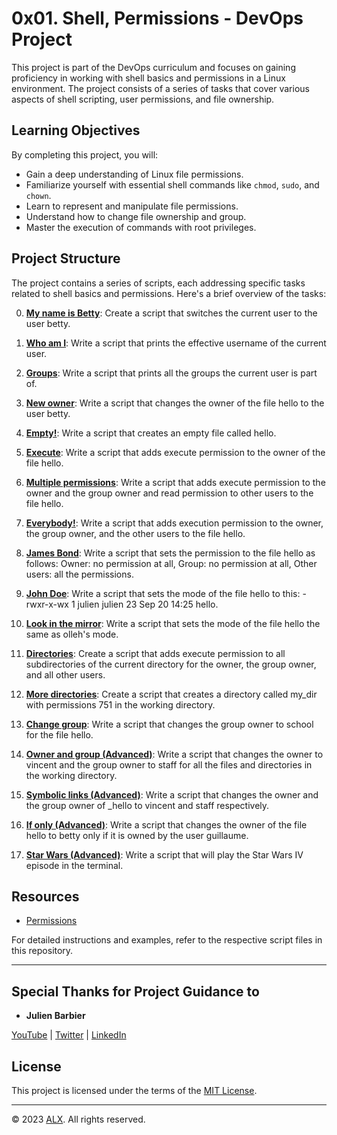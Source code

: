 # 0x01. Shell, Permissions - DevOps Project

This project is part of the DevOps curriculum and focuses on gaining proficiency in working with shell basics and permissions in a Linux environment. The project consists of a series of tasks that cover various aspects of shell scripting, user permissions, and file ownership.

## Learning Objectives

By completing this project, you will:

- Gain a deep understanding of Linux file permissions.
- Familiarize yourself with essential shell commands like `chmod`, `sudo`, and `chown`.
- Learn to represent and manipulate file permissions.
- Understand how to change file ownership and group.
- Master the execution of commands with root privileges.

## Project Structure

The project contains a series of scripts, each addressing specific tasks related to shell basics and permissions. Here's a brief overview of the tasks:

0. **[My name is Betty](https://github.com/Alogyn/alx-system_engineering-devops/blob/master/0x01-shell_permissions/0-iam_betty)**: Create a script that switches the current user to the user betty.

1. **[Who am I](https://github.com/Alogyn/alx-system_engineering-devops/blob/master/0x01-shell_permissions/1-who_am_i)**: Write a script that prints the effective username of the current user.

2. **[Groups](https://github.com/Alogyn/alx-system_engineering-devops/blob/master/0x01-shell_permissions/2-groups)**: Write a script that prints all the groups the current user is part of.

3. **[New owner](https://github.com/Alogyn/alx-system_engineering-devops/blob/master/0x01-shell_permissions/3-new_owner)**: Write a script that changes the owner of the file hello to the user betty.

4. **[Empty!](https://github.com/Alogyn/alx-system_engineering-devops/blob/master/0x01-shell_permissions/4-empty)**: Write a script that creates an empty file called hello.

5. **[Execute](https://github.com/Alogyn/alx-system_engineering-devops/blob/master/0x01-shell_permissions/5-execute)**: Write a script that adds execute permission to the owner of the file hello.

6. **[Multiple permissions](https://github.com/Alogyn/alx-system_engineering-devops/blob/master/0x01-shell_permissions/6-multiple_permissions)**: Write a script that adds execute permission to the owner and the group owner and read permission to other users to the file hello.

7. **[Everybody!](https://github.com/Alogyn/alx-system_engineering-devops/blob/master/0x01-shell_permissions/7-everybody)**: Write a script that adds execution permission to the owner, the group owner, and the other users to the file hello.

8. **[James Bond](https://github.com/Alogyn/alx-system_engineering-devops/blob/master/0x01-shell_permissions/8-James_Bond)**: Write a script that sets the permission to the file hello as follows: Owner: no permission at all, Group: no permission at all, Other users: all the permissions.

9. **[John Doe](https://github.com/Alogyn/alx-system_engineering-devops/blob/master/0x01-shell_permissions/9-John_Doe)**: Write a script that sets the mode of the file hello to this: -rwxr-x-wx 1 julien julien 23 Sep 20 14:25 hello.

10. **[Look in the mirror](https://github.com/Alogyn/alx-system_engineering-devops/blob/master/0x01-shell_permissions/10-mirror_permissions)**: Write a script that sets the mode of the file hello the same as olleh's mode.

11. **[Directories](https://github.com/Alogyn/alx-system_engineering-devops/blob/master/0x01-shell_permissions/11-directories_permissions)**: Create a script that adds execute permission to all subdirectories of the current directory for the owner, the group owner, and all other users.

12. **[More directories](https://github.com/Alogyn/alx-system_engineering-devops/blob/master/0x01-shell_permissions/12-directory_permissions)**: Create a script that creates a directory called my_dir with permissions 751 in the working directory.

13. **[Change group](https://github.com/Alogyn/alx-system_engineering-devops/blob/master/0x01-shell_permissions/13-change_group)**: Write a script that changes the group owner to school for the file hello.

14. **[Owner and group (Advanced)](https://github.com/Alogyn/alx-system_engineering-devops/blob/master/0x01-shell_permissions/100-change_owner_and_group)**: Write a script that changes the owner to vincent and the group owner to staff for all the files and directories in the working directory.

15. **[Symbolic links (Advanced)](https://github.com/Alogyn/alx-system_engineering-devops/blob/master/0x01-shell_permissions/101-symbolic_link_permissions)**: Write a script that changes the owner and the group owner of _hello to vincent and staff respectively.

16. **[If only (Advanced)](https://github.com/Alogyn/alx-system_engineering-devops/blob/master/0x01-shell_permissions/102-if_only)**: Write a script that changes the owner of the file hello to betty only if it is owned by the user guillaume.

17. **[Star Wars (Advanced)](https://github.com/Alogyn/alx-system_engineering-devops/blob/master/0x01-shell_permissions/103-Star_Wars)**: Write a script that will play the Star Wars IV episode in the terminal.

## Resources

- [Permissions](http://linuxcommand.org/lc3_lts0090.php)

For detailed instructions and examples, refer to the respective script files in this repository.

---

## Special Thanks for Project Guidance to 

- **Julien Barbier**

[YouTube](https://www.youtube.com/@0xJulien) | [Twitter](https://twitter.com/julienbarbier42) | [LinkedIn](https://www.linkedin.com/in/julienbarbier/)

## License

This project is licensed under the terms of the [MIT License](https://www.alxafrica.com/privacy-policy/).

---

© 2023 [ALX](https://www.alxafrica.com/). All rights reserved.
